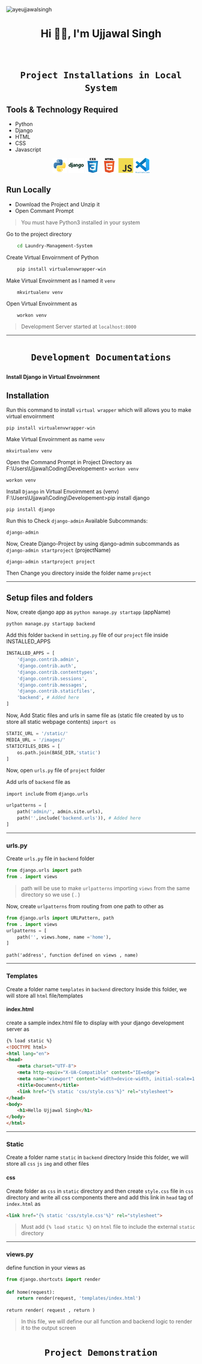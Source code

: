 <img src="https://komarev.com/ghpvc/?username=ayeujjawalsingh&label=Profile%20Visiters&color=0e75b6&style=flat" alt="ayeujjawalsingh" />


<h1 align="center" > Hi 👋🏻, I'm Ujjawal Singh </br> 
</h1>

<p align="center">
<a href="https://auth.geeksforgeeks.org/user/ayeujjawalsingh/practice" target="_blank"><img alt="" src="https://img.shields.io/badge/GeeksforGeeks-000?logo=GeeksforGeeks&logoColor=2FF200&style=for-the-badge" style="vertical-align:center" /></a>
<a href="https://linkedin.com/in/ayeujjawalsingh" target="_blank"><img alt="" src="https://img.shields.io/badge/LinkedIn-000?logo=linkedin&logoColor=0A66C2&style=for-the-badge" style="vertical-align:center" /></a>
<a href="https://github.com/ayeujjawalsingh" target="_blank"><img alt="" src="https://img.shields.io/badge/Github-000?logo=github&logoColor=0A66C2&style=for-the-badge" style="vertical-align:center" /></a>
<a href="https://leetcode.com/ayeujjawalsingh/" target="_blank"><img alt="" src="https://img.shields.io/badge/Leetcode-000?logo=leetcode&logoColor=FFF926&style=for-the-badge" style="vertical-align:center" /></a></p>

# <p align="center" >`Project Installations in Local System`</p>
## Tools & Technology Required

- Python
- Django
- HTML
- CSS
- Javascript

<p align="center">

<img src="https://github.com/devicons/devicon/blob/master/icons/python/python-original.svg" alt="Python" width="40" height="40"/>

<img src="https://github.com/devicons/devicon/blob/master/icons/django/django-plain-wordmark.svg" alt="django" width="40" height="40"/>  
 
<img src="https://github.com/devicons/devicon/blob/master/icons/css3/css3-original-wordmark.svg" alt="css3" width="40" height="40"/> 

<img src="https://github.com/devicons/devicon/blob/master/icons/html5/html5-original-wordmark.svg" alt="html5" width="40" height="40"/>

<img src="https://github.com/devicons/devicon/blob/master/icons/javascript/javascript-original.svg" alt="javascript" width="40" height="40"/>

<img src="https://github.com/devicons/devicon/blob/master/icons/vscode/vscode-original-wordmark.svg" alt="VScode" width="40" height="40"/>

</p>

## Run Locally

- Download the Project and Unzip it
- Open Commant Prompt
> You must have Python3 installed in your system


Go to the project directory
```bash
    cd Laundry-Management-System
```

Create Virtual Envoirnment of Python
```bash
    pip install virtualenvwrapper-win
```

Make Virtual Envoirnment as I named it `venv`
```
    mkvirtualenv venv
```
Open Virtual Envoirnment as

```bash
    workon venv
```

<!-- Install Dependencies

```bash
    pip install -r requirenments.txt
```

Start the Server
```bash
    python manage.py runserver
``` -->

>   Development Server started at `localhost:8000`

<hr>

# <p align="center"> `Development Documentations`</p>

**Install Django in Virtual Envoirnment**

## Installation
Run this command to install `virtual wrapper` which will allows you to make virtual envoirnment
```
pip install virtualenvwrapper-win
```

Make Virtual Envoirnment as name `venv`
```
mkvirtualenv venv
```

Open the Command Prompt in Project Directory as
F:\Users\Ujjawal\Coding\Developement> `workon venv`

```
workon venv
```

Install `Django` in Virtual Envoirnment as
(venv) F:\Users\Ujjawal\Coding\Developement>pip install django
```
pip install django
```

Run this to Check `django-admin` Available Subcommands:
```
django-admin
```

Now, Create Django-Project by using django-admin subcommands
as `django-admin startproject` (projectName)
```
django-admin startproject project
```

Then Change you directory inside the folder name `project`
<hr>

## Setup files and folders
Now, create django app as `python manage.py startapp` (appName)
```
python manage.py startapp backend
```

Add this folder `backend` in `setting.py` file of our `project` file inside INSTALLED_APPS
```python
INSTALLED_APPS = [
    'django.contrib.admin',
    'django.contrib.auth',
    'django.contrib.contenttypes',
    'django.contrib.sessions',
    'django.contrib.messages',
    'django.contrib.staticfiles',
    'backend', # Added here
]
```

Now, Add Static files and urls in same file as (static file created by us to store all static webpage contents)
`import os`
```python
STATIC_URL = '/static/'
MEDIA_URL = '/images/'
STATICFILES_DIRS = [
    os.path.join(BASE_DIR,'static')
]
```

Now, open `urls.py` file of `project` folder

Add urls of `backend` file as

`import include` from `django.urls`
```python
urlpatterns = [
    path('admin/', admin.site.urls),
    path('',include('backend.urls')), # Added here
]
```
<hr>

### urls.py
Create `urls.py` file in `backend` folder
```python
from django.urls import path
from . import views
```

> path will be use to make `urlpatterns`
> importing `views` from the same directory so we use ( . )

Now, create `urlpatterns` from routing from one path to other as
```python
from django.urls import URLPattern, path
from . import views
urlpatterns = [
    path('', views.home, name ='home'),
]
```
`path('address', function defined on views , name)`

<hr>

### Templates
Create a folder name `templates` in `backend` directory
Inside this folder, we will store all `html` file/templates


#### index.html
create a sample index.html file to display with your django development server as
```html
{% load static %}
<!DOCTYPE html>
<html lang="en">
<head>
    <meta charset="UTF-8">
    <meta http-equiv="X-UA-Compatible" content="IE=edge">
    <meta name="viewport" content="width=device-width, initial-scale=1.0">
    <title>Document</title>
    <link href="{% static 'css/style.css'%}" rel="stylesheet">
</head>
<body>
    <h1>Hello Ujjawal Singh</h1>
</body>
</html>
```
<hr>

### Static
Create a folder name `static` in `backend` directory
Inside this folder, we will store all `css` `js` `img` and other files

#### css
Create folder as `css` in `static` directory and then create `style.css` file in `css` directory and write all css components there
and add this link in `head` tag of `index.html` as
```html
<link href="{% static 'css/style.css'%}" rel="stylesheet">
```

>Must add `{% load static %}` on `html` file to include the external `static` directory

<hr>

### views.py
define function in your views as
```python
from django.shortcuts import render

def home(request):
    return render(request, 'templates/index.html')
```
`return render( request , return )`

> In this file, we will define our all function and backend logic to render it to the output screen

# <p align="center">`Project Demonstration`</p>



